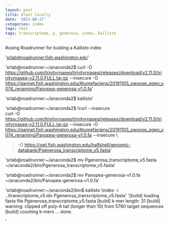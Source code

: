 ```yaml
---
layout: post
title: blast locally 
date: '2021-08-27'
categories: index
tags: test
tags: transcriptome, p. generosa, index, kallisto
---
```

#using Roadrunner for bulding a Kallisto index

'srlab@roadrunner.fish.washington.edu'

'srlab@roadrunner:~/anaconda2$ curl -O https://github.com/trinityrnaseq/trinityrnaseq/releases/download/v2.11.0/trinityrnaseq-v2.11.0.FULL.tar.gz --insecure -O https://gannet.fish.washington.edu/Atumefaciens/20191105_swoose_pgen_v074_renaming/Panopea-generosa-v1.0.fa'

'srlab@roadrunner:~/anaconda2$ kallisto'

'srlab@roadrunner:~/anaconda2$ !curl --insecure \
curl -O https://github.com/trinityrnaseq/trinityrnaseq/releases/download/v2.11.0/trinityrnaseq-v2.11.0.FULL.tar.gz --insecure -O https://gannet.fish.washington.edu/Atumefaciens/20191105_swoose_pgen_v074_renaming/Panopea-generosa-v1.0.fa  --insecure \
> -O https://owl.fish.washington.edu/halfshell/genomic-databank/Pgenerosa_transcriptome_v5.fasta'

'srlab@roadrunner:~/anaconda2$ mv Pgenerosa_transcriptome_v5.fasta ~/anaconda2/bin/Pgenerosa_transcriptome_v5.fasta'

'srlab@roadrunner:~/anaconda2$ mv Panopea-generosa-v1.0.fa ~/anaconda2/bin/Panopea-generosa-v1.0.fa'

'srlab@roadrunner:~/anaconda2/bin$ kallisto \index -i ../transcriptome_v5.idx Pgenerosa_transcriptome_v5.fasta'
'[build] loading fasta file Pgenerosa_transcriptome_v5.fasta
[build] k-mer length: 31
[build] warning: clipped off poly-A tail (longer than 10)
        from 5780 target sequences
[build] counting k-mers ... done.

'



